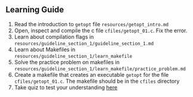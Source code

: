 ## Learning Guide
1. Read the introduction to `getopt` file `resources/getopt_intro.md`
2. Open, inspect and compile the c file `cfiles/getopt_01.c`. Fix the error.
3. Learn about compilation flags in `resources/guideline_section_1/guideline_section_1.md`
4. Learn about 	Makefiles in `resources/guideline_section_1/learn_makefile`
5. Solve the practice problem on makefiles in `resources/guideline_section_1/learn_makefile/practice_problem.md`
6. Create a makefile that creates an executable `getopt` for the file `cfiles/getopt_01.c`. The makefile should be in the `cfiles` directory
7. Take quiz to test your understanding [here](https://docs.google.com/presentation/d/1P3_NKXdsfoTt7OdUGgkEbOBZVMqBtPtgSzkGbtCo15Q/edit#slide=id.g2a471a9d196_1_221)
